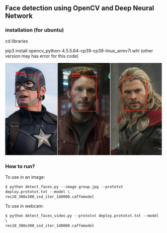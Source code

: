 ## Face detection using OpenCV and Deep Neural Network

### installation (for ubuntu)

cd libraries

pip3 install opencv_python-4.5.5.64-cp39-cp39-linux_armv7l.whl
(other version may has error for this code)


![Detected faces](detected.png)

### How to run?

To use in an image:
```console
$ python detect_faces.py --image group.jpg --prototxt deploy.prototxt.txt --model \
res10_300x300_ssd_iter_140000.caffemodel
```

To use in webcam:
```console
$ python detect_faces_video.py --prototxt deploy.prototxt.txt --model \
res10_300x300_ssd_iter_140000.caffemodel
```
